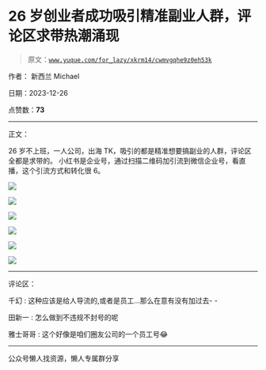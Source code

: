 # 26 岁创业者成功吸引精准副业人群，评论区求带热潮涌现

> 原文：[`www.yuque.com/for_lazy/xkrm14/cwmvgqhe9z0eh53k`](https://www.yuque.com/for_lazy/xkrm14/cwmvgqhe9z0eh53k)

作者： 新西兰 Michael

日期：2023-12-26

点赞数：**73**

* * *

正文：

26 岁不上班，一人公司，出海 TK，吸引的都是精准想要搞副业的人群，评论区全都是求带的。
小红书是企业号，通过扫描二维码加引流到微信企业号，看直播，这个引流方式和转化很 6。

![](img/9497a76082e8b79e93215d44c6f1935f.png)

![](img/0b2e19f254f41eb947fae2c2321d639e.png)

![](img/2c7a46c0179f583507c93bf1f217fa7c.png)

![](img/eca28d9212c87154dfaa36b0215c8e44.png)

![](img/4d05e092c2c5e5b90463e53b225c152c.png)

![](img/f862a31fb86d924562589d30d5ea83f8.png)

* * *

评论区：

千幻 : 这种应该是给人导流的,或者是员工...那么在意有没有加过去- -

田新一 : 怎么做到不违规不封号的呢

雅士哥哥 : 这个好像是咱们圈友公司的一个员工号😂

* * *

公众号懒人找资源，懒人专属群分享